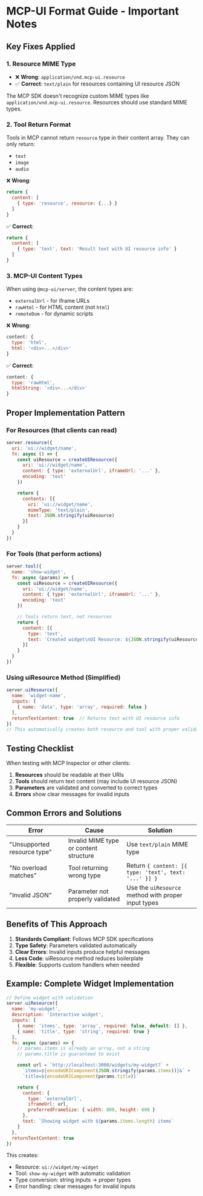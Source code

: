 # MCP-UI Format Guide - Important Notes

## Key Fixes Applied

### 1. **Resource MIME Type**
- ❌ **Wrong**: `application/vnd.mcp-ui.resource`
- ✅ **Correct**: `text/plain` for resources containing UI resource JSON

The MCP SDK doesn't recognize custom MIME types like `application/vnd.mcp-ui.resource`. Resources should use standard MIME types.

### 2. **Tool Return Format**
Tools in MCP cannot return `resource` type in their content array. They can only return:
- `text`
- `image`
- `audio`

❌ **Wrong**:
```javascript
return {
  content: [
    { type: 'resource', resource: {...} }
  ]
}
```

✅ **Correct**:
```javascript
return {
  content: [
    { type: 'text', text: 'Result text with UI resource info' }
  ]
}
```

### 3. **MCP-UI Content Types**
When using `@mcp-ui/server`, the content types are:
- `externalUrl` - for iframe URLs
- `rawHtml` - for HTML content (not `html`)
- `remoteDom` - for dynamic scripts

❌ **Wrong**:
```javascript
content: {
  type: 'html',
  html: '<div>...</div>'
}
```

✅ **Correct**:
```javascript
content: {
  type: 'rawHtml',
  htmlString: '<div>...</div>'
}
```

## Proper Implementation Pattern

### For Resources (that clients can read)
```javascript
server.resource({
  uri: 'ui://widget/name',
  fn: async () => {
    const uiResource = createUIResource({
      uri: 'ui://widget/name',
      content: { type: 'externalUrl', iframeUrl: '...' },
      encoding: 'text'
    })

    return {
      contents: [{
        uri: 'ui://widget/name',
        mimeType: 'text/plain',
        text: JSON.stringify(uiResource)
      }]
    }
  }
})
```

### For Tools (that perform actions)
```javascript
server.tool({
  name: 'show-widget',
  fn: async (params) => {
    const uiResource = createUIResource({
      uri: 'ui://widget/name',
      content: { type: 'externalUrl', iframeUrl: '...' },
      encoding: 'text'
    })

    // Tools return text, not resources
    return {
      content: [{
        type: 'text',
        text: `Created widget\nUI Resource: ${JSON.stringify(uiResource)}`
      }]
    }
  }
})
```

### Using uiResource Method (Simplified)
```javascript
server.uiResource({
  name: 'widget-name',
  inputs: [
    { name: 'data', type: 'array', required: false }
  ],
  returnTextContent: true  // Returns text with UI resource info
})
// This automatically creates both resource and tool with proper validation
```

## Testing Checklist

When testing with MCP Inspector or other clients:

1. **Resources** should be readable at their URIs
2. **Tools** should return text content (may include UI resource JSON)
3. **Parameters** are validated and converted to correct types
4. **Errors** show clear messages for invalid inputs

## Common Errors and Solutions

| Error | Cause | Solution |
|-------|-------|----------|
| "Unsupported resource type" | Invalid MIME type or content structure | Use `text/plain` MIME type |
| "No overload matches" | Tool returning wrong type | Return `{ content: [{ type: 'text', text: '...' }] }` |
| "Invalid JSON" | Parameter not properly validated | Use the `uiResource` method with proper input types |

## Benefits of This Approach

1. **Standards Compliant**: Follows MCP SDK specifications
2. **Type Safety**: Parameters validated automatically
3. **Clear Errors**: Invalid inputs produce helpful messages
4. **Less Code**: uiResource method reduces boilerplate
5. **Flexible**: Supports custom handlers when needed

## Example: Complete Widget Implementation

```javascript
// Define widget with validation
server.uiResource({
  name: 'my-widget',
  description: 'Interactive widget',
  inputs: [
    { name: 'items', type: 'array', required: false, default: [] },
    { name: 'title', type: 'string', required: true }
  ],
  fn: async (params) => {
    // params.items is already an array, not a string
    // params.title is guaranteed to exist

    const url = `http://localhost:3000/widgets/my-widget?` +
      `items=${encodeURIComponent(JSON.stringify(params.items))}&` +
      `title=${encodeURIComponent(params.title)}`

    return {
      content: {
        type: 'externalUrl',
        iframeUrl: url,
        preferredFrameSize: { width: 800, height: 600 }
      },
      text: `Showing widget with ${params.items.length} items`
    }
  },
  returnTextContent: true
})
```

This creates:
- Resource: `ui://widget/my-widget`
- Tool: `show-my-widget` with automatic validation
- Type conversion: string inputs → proper types
- Error handling: clear messages for invalid inputs